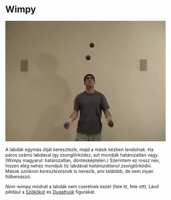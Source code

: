 # Wimpy

![fourwimpy](/site/videos/poster/fourwimpy.jpg)

A labdák egymás útját keresztezik, majd a másik kézben landolnak. Ha páros számú labdával így zsonglőrködsz, azt mondják határozatlan vagy. (Wimpy magyarul: határozatlan, döntésképtelen.) Szerintem ez rossz név, hiszen elég nehéz mondjuk tíz labdával *határozatlanul* zsonglőrködni. Mások *szinkron keresztezésnek* is nevezik, ami találóbb, de nem olyan fülbemászó.

*Nem-wimpy* módnál a labdák nem cserélnek kezet (fele itt, fele ott). Lásd például a [Szökőkút](szokokut-negy-labdaval-szinkron.md) és [Dugattyúk](dugattyuk.md) figurákat.


